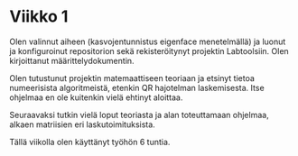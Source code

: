 # Viikko 1

Olen valinnut aiheen (kasvojentunnistus eigenface menetelmällä) ja luonut ja konfiguroinut repositorion sekä rekisteröitynyt projektin Labtoolsiin. Olen kirjoittanut määrittelydokumentin.

Olen tutustunut projektin matemaattiseen teoriaan ja etsinyt tietoa numeerisista algoritmeistä, etenkin QR hajotelman laskemisesta. Itse ohjelmaa en ole kuitenkin vielä ehtinyt aloittaa.

Seuraavaksi tutkin vielä loput teoriasta ja alan toteuttamaan ohjelmaa, alkaen matriisien eri laskutoimituksista.

Tällä viikolla olen käyttänyt työhön 6 tuntia.
